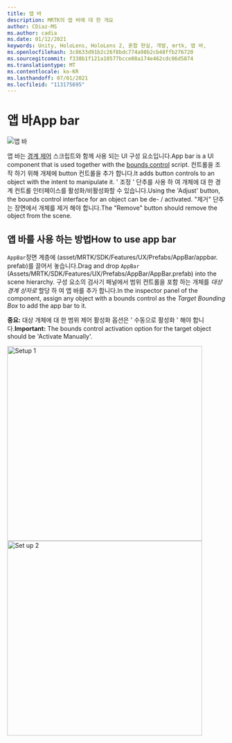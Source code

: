 ```yaml
---
title: 앱 바
description: MRTK의 앱 바에 대 한 개요
author: CDiaz-MS
ms.author: cadia
ms.date: 01/12/2021
keywords: Unity, HoloLens, HoloLens 2, 혼합 현실, 개발, mrtk, 앱 바,
ms.openlocfilehash: 3c8633d91b2c26f8bdc774a98b2cb48ffb276720
ms.sourcegitcommit: f338b1f121a10577bcce08a174e462cdc86d5874
ms.translationtype: MT
ms.contentlocale: ko-KR
ms.lasthandoff: 07/01/2021
ms.locfileid: "113175695"
---
```

# <a name="app-bar"></a><span data-ttu-id="5b290-104">앱 바</span><span class="sxs-lookup"><span data-stu-id="5b290-104">App bar</span></span>

![앱 바](../images/app-bar/MRTK_AppBar_Main.png)

<span data-ttu-id="5b290-106">앱 바는 [경계 제어](bounds-control.md) 스크립트와 함께 사용 되는 UI 구성 요소입니다.</span><span class="sxs-lookup"><span data-stu-id="5b290-106">App bar is a UI component that is used together with the [bounds control](bounds-control.md) script.</span></span> <span data-ttu-id="5b290-107">컨트롤을 조작 하기 위해 개체에 button 컨트롤을 추가 합니다.</span><span class="sxs-lookup"><span data-stu-id="5b290-107">It adds button controls to an object with the intent to manipulate it.</span></span> <span data-ttu-id="5b290-108">' 조정 ' 단추를 사용 하 여 개체에 대 한 경계 컨트롤 인터페이스를 활성화/비활성화할 수 있습니다.</span><span class="sxs-lookup"><span data-stu-id="5b290-108">Using the 'Adjust' button, the bounds control interface for an object can be de- / activated.</span></span> <span data-ttu-id="5b290-109">"제거" 단추는 장면에서 개체를 제거 해야 합니다.</span><span class="sxs-lookup"><span data-stu-id="5b290-109">The "Remove" button should remove the object from the scene.</span></span>

## <a name="how-to-use-app-bar"></a><span data-ttu-id="5b290-110">앱 바를 사용 하는 방법</span><span class="sxs-lookup"><span data-stu-id="5b290-110">How to use app bar</span></span>

<span data-ttu-id="5b290-111">`AppBar`장면 계층에 (asset/MRTK/SDK/Features/UX/Prefabs/AppBar/appbar. prefab)를 끌어서 놓습니다.</span><span class="sxs-lookup"><span data-stu-id="5b290-111">Drag and drop `AppBar` (Assets/MRTK/SDK/Features/UX/Prefabs/AppBar/AppBar.prefab) into the scene hierarchy.</span></span> <span data-ttu-id="5b290-112">구성 요소의 검사기 패널에서 범위 컨트롤을 포함 하는 개체를 *대상 경계 상자로* 할당 하 여 앱 바를 추가 합니다.</span><span class="sxs-lookup"><span data-stu-id="5b290-112">In the inspector panel of the component, assign any object with a bounds control as the *Target Bounding Box* to add the app bar to it.</span></span>

<span data-ttu-id="5b290-113">**중요:** 대상 개체에 대 한 범위 제어 활성화 옵션은 ' 수동으로 활성화 ' 해야 합니다.</span><span class="sxs-lookup"><span data-stu-id="5b290-113">**Important:** The bounds control activation option for the target object should be 'Activate Manually'.</span></span>

<img src="../images/app-bar/MRTK_AppBar_Setup1.png" width="450" alt="Setup 1">

<img src="../images/app-bar/MRTK_AppBar_Setup2.png" width="450" alt="Set up 2">
